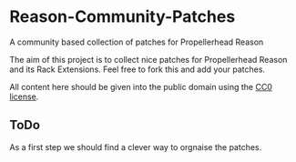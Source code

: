 Reason-Community-Patches
========================

A community based collection of patches for Propellerhead Reason


The aim of this project is to collect nice patches for Propellerhead Reason and its Rack Extensions. Feel free to fork this and add your patches.

All content here should be given into the public domain using the [CC0 license](http://creativecommons.org/publicdomain/zero/1.0/).


ToDo
----

As a first step we should find a clever way to orgnaise the patches.